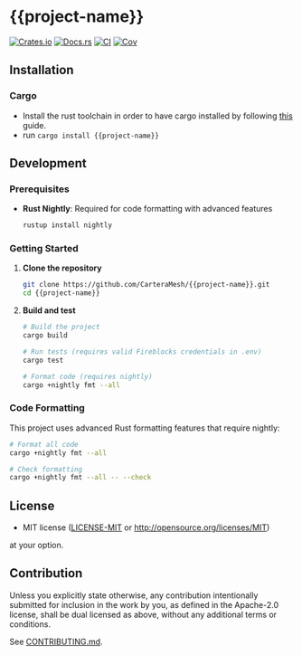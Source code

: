 # {{project-name}}

[![Crates.io](https://img.shields.io/crates/v/{{project-name}}.svg)](https://crates.io/crates/{{project-name}})
[![Docs.rs](https://docs.rs/{{project-name}}/badge.svg)](https://docs.rs/{{project-name}})
[![CI](https://github.com/{{gh-username}}/{{project-name}}/workflows/test/badge.svg)](https://github.com/{{gh-username}}/{{project-name}}/actions)
[![Cov](https://codecov.io/github/{{gh-username}}/{{project-name}}/graph/badge.svg?token=dILa1k9tlW)](https://codecov.io/github/{{gh-username}}/{{project-name}})

## Installation

### Cargo

* Install the rust toolchain in order to have cargo installed by following
  [this](https://www.rust-lang.org/tools/install) guide.
* run `cargo install {{project-name}}`


## Development

### Prerequisites

- **Rust Nightly**: Required for code formatting with advanced features
  ```bash
  rustup install nightly
  ```

### Getting Started

1. **Clone the repository**
   ```bash
   git clone https://github.com/CarteraMesh/{{project-name}}.git
   cd {{project-name}}
   ```

2. **Build and test**
   ```bash
   # Build the project
   cargo build

   # Run tests (requires valid Fireblocks credentials in .env)
   cargo test

   # Format code (requires nightly)
   cargo +nightly fmt --all
   ```

### Code Formatting

This project uses advanced Rust formatting features that require nightly:

```bash
# Format all code
cargo +nightly fmt --all

# Check formatting
cargo +nightly fmt --all -- --check
```

## License

 * MIT license
   ([LICENSE-MIT](LICENSE-MIT) or http://opensource.org/licenses/MIT)

at your option.

## Contribution

Unless you explicitly state otherwise, any contribution intentionally submitted
for inclusion in the work by you, as defined in the Apache-2.0 license, shall be
dual licensed as above, without any additional terms or conditions.

See [CONTRIBUTING.md](CONTRIBUTING.md).
